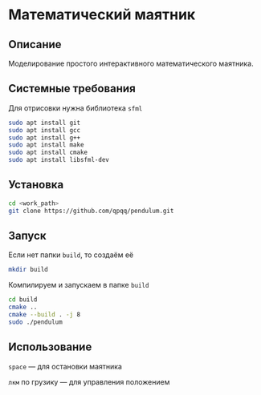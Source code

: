 # Математический маятник

## Описание 

Моделирование простого интерактивного математического маятника.

## Системные требования

Для отрисовки нужна библиотека `sfml`

```bash
sudo apt install git
sudo apt install gcc
sudo apt install g++
sudo apt install make
sudo apt install cmake
sudo apt install libsfml-dev
```


## Установка

```bash
cd <work_path>
git clone https://github.com/qpqq/pendulum.git
```

## Запуск

Если нет папки `build`, то создаём её

```bash
mkdir build
```

Компилируем и запускаем в папке `build`

```bash
cd build
cmake ..
cmake --build . -j 8
sudo ./pendulum
```

## Использование 

`space` — для остановки маятника 

`лкм` по грузику — для управления положением